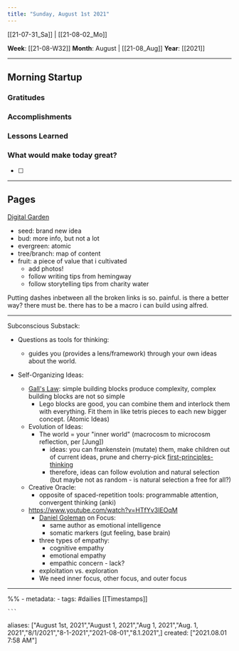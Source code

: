 ```yaml
---
title: "Sunday, August 1st 2021"
---
```

[[21-07-31_Sa]] | [[21-08-02_Mo]] 

**Week**: [[21-08-W32]]
**Month**: August | [[21-08_Aug]]
**Year**: [[2021]]

----
## Morning Startup

### Gratitudes

### Accomplishments

### Lessons Learned

### What would make today great?
- [ ]  

----
## Pages

[Digital Garden](digital-garden.md)
- seed: brand new idea
- bud: more info, but not a lot
- evergreen: atomic
- tree/branch: map of content
- fruit: a piece of value that i cultivated
	- add photos!
	- follow writing tips from hemingway
	- follow storytelling tips from charity water

Putting dashes inbetween all the broken links is so. painful. is there a better way? there must be. there has to be a macro i can build using alfred.

---
Subconscious Substack: 
- Questions as tools for thinking:
	- guides you (provides a lens/framework) through your own ideas about the world.

- Self-Organizing Ideas: 
	- [Gall's Law](galls-law.md): simple building blocks produce complexity, complex building blocks are not so simple
		- Lego blocks are good, you can combine them and interlock them with everything. Fit them in like tetris pieces to each new bigger concept. (Atomic Ideas)
	- Evolution of Ideas:
		- The world = your "inner world" (macrocosm to microcosm reflection, per [Jung])
			- ideas: you can frankenstein (mutate) them, make children out of current ideas, prune and cherry-pick [first-principles-thinking](first-principles-thinking.md)
			- therefore, ideas can follow evolution and natural selection (but maybe not as random - is natural selection a free for all?)
	- Creative Oracle:
		- opposite of spaced-repetition tools: programmable attention, convergent thinking (anki)
	- https://www.youtube.com/watch?v=HTfYv3IEOqM
		- [Daniel Goleman](daniel-goleman.md) on Focus:
			- same author as emotional intelligence
			- somatic markers (gut feeling, base brain)
		- three types of empathy:
			- cognitive empathy
			- emotional empathy
			- empathic concern - lack?
		- exploitation vs. exploration
		- We need inner focus, other focus, and outer focus
----
%% - metadata:
	- tags: #dailies [[Timestamps]] 


	```
aliases: ["August 1st, 2021","August 1, 2021","Aug 1, 2021","Aug. 1, 2021","8/1/2021","8-1-2021","2021-08-01","8.1.2021",]
created: ["2021.08.01 7:58 AM"]
```